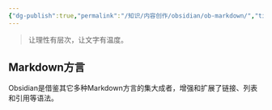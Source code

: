 ```yaml
---
{"dg-publish":true,"permalink":"/知识/内容创作/obsidian/ob-markdown/","title":"obsidian富文本","tags":["内容创作","obsidian","markdown"],"noteIcon":""}
---
```



> 让理性有层次，让文字有温度。


## Markdown方言

Obsidian是借鉴其它多种Markdown方言的集大成者，增强和扩展了链接、列表和引用等语法。




